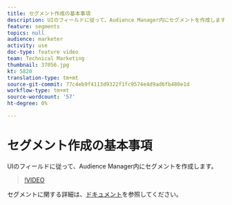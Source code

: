 ```yaml
---
title: セグメント作成の基本事項
description: UIのフィールドに従って、Audience Manager内にセグメントを作成します。
feature: segments
topics: null
audience: marketer
activity: use
doc-type: feature video
team: Technical Marketing
thumbnail: 37056.jpg
kt: 5820
translation-type: tm+mt
source-git-commit: 77c4eb9f4113d9322f1fc9574e4d9ad6fb480e1d
workflow-type: tm+mt
source-wordcount: '57'
ht-degree: 0%

---
```



# セグメント作成の基本事項

UIのフィールドに従って、Audience Manager内にセグメントを作成します。

>[!VIDEO](https://video.tv.adobe.com/v/37056/?quality=12&learn=on)

セグメントに関する詳細は、[ドキュメント](https://docs.adobe.com/content/help/en/audience-manager/user-guide/features/segments/segments-purpose.html)を参照してください。
